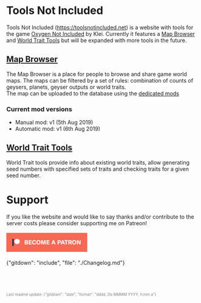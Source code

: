 # Tools Not Included
Tools Not Included (https://toolsnotincluded.net) is a website with tools for the game [Oxygen Not Included](https://klei.com/games/oxygen-not-included) by Klei.
Currently it features a [Map Browser](#tools-not-included-seed-browser) and [World Trait Tools]() but will be expanded with more tools in the future.

## [Map Browser](https://toolsnotincluded.net/map-tools/map-browser)
The Map Browser is a place for people to browse and share game world maps. The maps can be filtered by a set of rules: combination of counts of geysers, planets, geyser outputs or world traits.  
The map can be uploaded to the database using the [dedicated mods](https://toolsnotincluded.net/map-tools/map-browser/contribute)

### Current mod versions
* Manual mod: v1 (5th Aug 2019)
* Automatic mod: v1 (6th Aug 2019)

## [World Trait Tools](https://toolsnotincluded.net/map-tools/world-trait-finder)
World Trait tools provide info about existing world traits, allow generating seed numbers with specified sets of traits and checking traits for a given seed number.

# Support
If you like the website and would like to say thanks and/or contribute to the server costs please consider supporting me on Patreon!\
\
[![image](/.README/patreon_button.png)](https://www.patreon.com/bePatron?u=16290546)
\
\
{"gitdown": "include", "file": "./Changelog.md"}  

\
\
\
<span style="color: gray; font-size: 0.7em;">Last readme update: {"gitdown": "date", "format": "dddd, Do MMMM YYYY, h:mm a"}</span>